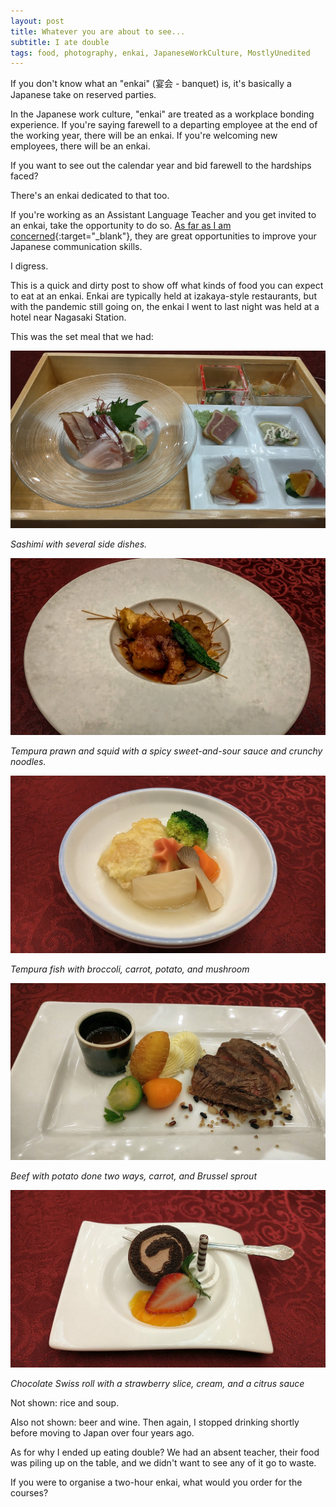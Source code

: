 ```yaml
---
layout: post
title: Whatever you are about to see...
subtitle: I ate double
tags: food, photography, enkai, JapaneseWorkCulture, MostlyUnedited
---
```


If you don't know what an "enkai" (宴会 - banquet) is, it's basically a Japanese take on reserved parties.

In the Japanese work culture, "enkai" are treated as a workplace bonding experience. If you're saying farewell to a departing employee at the end of the working year, there will be an enkai. If you're welcoming new employees, there will be an enkai.

If you want to see out the calendar year and bid farewell to the hardships faced?

There's an enkai dedicated to that too.

If you're working as an Assistant Language Teacher and you get invited to an enkai, take the opportunity to do so. [As far as I am concerned](https://zachary-2w-tan.com/2022-03-18-fair-go-language/){:target="_blank"}, they are great opportunities to improve your Japanese communication skills.

I digress.

This is a quick and dirty post to show off what kinds of food you can expect to eat at an enkai. Enkai are typically held at izakaya-style restaurants, but with the pandemic still going on, the enkai I went to last night was held at a hotel near Nagasaki Station.

This was the set meal that we had:

![Fish sashimi with various Japanese side dishes](/assets/img/Enkai261222/Sashimi-And-Nibbles.jpg)

<i>Sashimi with several side dishes.</i>

![A dish of tempura prawn and squid on a bed of crunchy noodles and sauce](/assets/img/Enkai261222/Spicy-Tempura.jpg)

<i>Tempura prawn and squid with a spicy sweet-and-sour sauce and crunchy noodles.</i>

![Tempura fish and vegetables](/assets/img/Enkai261222/Tempura-Fish.jpg)

<i>Tempura fish with broccoli, carrot, potato, and mushroom</i>

![Western-style beef with mashed potato, a mini croquette, half a Brussel Sprout, a piece of carrot, and some jus](/assets/img/Enkai261222/Roast-Beef.jpg)

<i>Beef with potato done two ways, carrot, and Brussel sprout</i>

![Chocolate Swiss roll with a sliced strawberry and cream](/assets/img/Enkai261222/Dessert.jpg)

<i>Chocolate Swiss roll with a strawberry slice, cream, and a citrus sauce</i>

Not shown: rice and soup.

Also not shown: beer and wine. Then again, I stopped drinking shortly before moving to Japan over four years ago.

As for why I ended up eating double? We had an absent teacher, their food was piling up on the table, and we didn't want to see any of it go to waste.

If you were to organise a two-hour enkai, what would you order for the courses?
